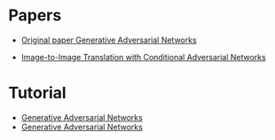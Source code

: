 # Papers
* [Original paper Generative Adversarial Networks](https://arxiv.org/abs/1406.2661)

* [Image-to-Image Translation with Conditional Adversarial Networks](https://arxiv.org/pdf/1611.07004v1.pdf)

# Tutorial
* [Generative Adversarial Networks](https://theneuralperspective.com/2016/10/02/generative-adversarial-networks/)
* [Generative Adversarial Networks](https://theneuralperspective.com/2016/10/18/generative-adversarial-networks-gan/)
